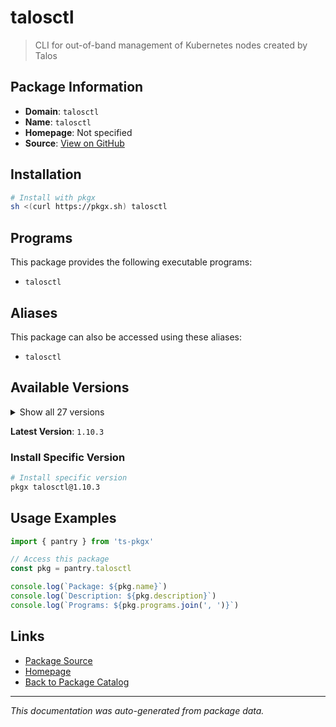 # talosctl

> CLI for out-of-band management of Kubernetes nodes created by Talos

## Package Information

- **Domain**: `talosctl`
- **Name**: `talosctl`
- **Homepage**: Not specified
- **Source**: [View on GitHub](https://github.com/pkgxdev/pantry/tree/main/projects/talos.dev/package.yml)

## Installation

```bash
# Install with pkgx
sh <(curl https://pkgx.sh) talosctl
```

## Programs

This package provides the following executable programs:

- `talosctl`

## Aliases

This package can also be accessed using these aliases:

- `talosctl`

## Available Versions

<details>
<summary>Show all 27 versions</summary>

- `1.10.3`, `1.10.2`, `1.10.1`, `1.10.0`, `1.9.6`
- `1.9.5`, `1.9.4`, `1.9.3`, `1.9.2`, `1.9.1`
- `1.9.0`, `1.8.4`, `1.8.3`, `1.8.2`, `1.8.1`
- `1.8.0`, `1.7.7`, `1.7.6`, `1.7.5`, `1.7.4`
- `1.7.3`, `1.7.2`, `1.7.1`, `1.7.0`, `1.6.8`
- `1.6.7`, `1.6.6`

</details>

**Latest Version**: `1.10.3`

### Install Specific Version

```bash
# Install specific version
pkgx talosctl@1.10.3
```

## Usage Examples

```typescript
import { pantry } from 'ts-pkgx'

// Access this package
const pkg = pantry.talosctl

console.log(`Package: ${pkg.name}`)
console.log(`Description: ${pkg.description}`)
console.log(`Programs: ${pkg.programs.join(', ')}`)
```

## Links

- [Package Source](https://github.com/pkgxdev/pantry/tree/main/projects/talos.dev/package.yml)
- [Homepage](#)
- [Back to Package Catalog](../package-catalog.md)

---

*This documentation was auto-generated from package data.*
